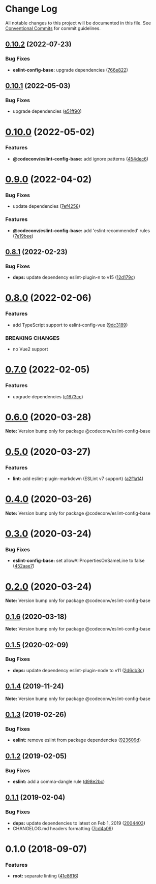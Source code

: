 # Change Log

All notable changes to this project will be documented in this file.
See [Conventional Commits](https://conventionalcommits.org) for commit guidelines.

## [0.10.2](https://github.com/shimarulin/codeconv/compare/v0.10.1...v0.10.2) (2022-07-23)


### Bug Fixes

* **eslint-config-base:** upgrade dependencies ([766e822](https://github.com/shimarulin/codeconv/commit/766e822f46de5ea786e1a3b3aa7aad5785359021))





## [0.10.1](https://github.com/shimarulin/codeconv/compare/v0.10.0...v0.10.1) (2022-05-03)


### Bug Fixes

* upgrade dependencies ([e51ff90](https://github.com/shimarulin/codeconv/commit/e51ff90a9996d9228956b81c4f059d934ae1023d))





# [0.10.0](https://github.com/shimarulin/codeconv/compare/v0.9.0...v0.10.0) (2022-05-02)


### Features

* **@codeconv/eslint-config-base:** add ignore patterns ([454dec6](https://github.com/shimarulin/codeconv/commit/454dec67f7f23db54abb85854b5be809e1bdc306))





# [0.9.0](https://github.com/shimarulin/codeconv/compare/v0.8.6...v0.9.0) (2022-04-02)


### Bug Fixes

* update dependencies ([7ef4258](https://github.com/shimarulin/codeconv/commit/7ef4258856a81223a141c0238c7f9eccaef3d7b5))


### Features

* **@codeconv/eslint-config-base:** add 'eslint:recommended' rules ([7e19bee](https://github.com/shimarulin/codeconv/commit/7e19bee4ac3b372e2500d503b544db94cd7c36ef))





## [0.8.1](https://github.com/shimarulin/codeconv/compare/v0.8.0...v0.8.1) (2022-02-23)


### Bug Fixes

* **deps:** update dependency eslint-plugin-n to v15 ([12d179c](https://github.com/shimarulin/codeconv/commit/12d179cd07f78311c75d8a00b368f02be18110b5))





# [0.8.0](https://github.com/shimarulin/codeconv/compare/v0.7.0...v0.8.0) (2022-02-06)


### Features

* add TypeScript support to eslint-config-vue ([9dc3189](https://github.com/shimarulin/codeconv/commit/9dc318949f69512d72ace24bfde5e4e4b130a379))


### BREAKING CHANGES

* no Vue2 support





# [0.7.0](https://github.com/shimarulin/codeconv/compare/v0.6.1...v0.7.0) (2022-02-05)


### Features

* upgrade dependencies ([c1673cc](https://github.com/shimarulin/codeconv/commit/c1673cc10bef848fa2c646e9fad9851dc9571212))





# [0.6.0](https://github.com/shimarulin/codeconv/compare/v0.5.0...v0.6.0) (2020-03-28)

**Note:** Version bump only for package @codeconv/eslint-config-base





# [0.5.0](https://github.com/shimarulin/codeconv/compare/v0.4.0...v0.5.0) (2020-03-27)


### Features

* **lint:** add eslint-plugin-markdown (ESLint v7 support) ([a2f1a14](https://github.com/shimarulin/codeconv/commit/a2f1a14b63cd41353925275e497888096a31f436))





# [0.4.0](https://github.com/shimarulin/codeconv/compare/v0.3.1...v0.4.0) (2020-03-26)

**Note:** Version bump only for package @codeconv/eslint-config-base





# [0.3.0](https://github.com/shimarulin/codeconv/compare/v0.2.0...v0.3.0) (2020-03-24)


### Bug Fixes

* **eslint-config-base:** set allowAllPropertiesOnSameLine to false ([452aae7](https://github.com/shimarulin/codeconv/commit/452aae7dd7e9ff4c33f14681b953b00a5f3dcf8f))





# [0.2.0](https://github.com/shimarulin/codeconv/compare/v0.1.7...v0.2.0) (2020-03-24)

**Note:** Version bump only for package @codeconv/eslint-config-base





## [0.1.6](https://github.com/shimarulin/codeconv/compare/v0.1.5...v0.1.6) (2020-03-18)

**Note:** Version bump only for package @codeconv/eslint-config-base





## [0.1.5](https://github.com/shimarulin/codeconv/compare/v0.1.4...v0.1.5) (2020-02-09)


### Bug Fixes

* **deps:** update dependency eslint-plugin-node to v11 ([2d6cb3c](https://github.com/shimarulin/codeconv/commit/2d6cb3c))





## [0.1.4](https://github.com/shimarulin/codeconv/compare/v0.1.3...v0.1.4) (2019-11-24)

**Note:** Version bump only for package @codeconv/eslint-config-base





## [0.1.3](https://github.com/shimarulin/codeconv/compare/v0.1.2...v0.1.3) (2019-02-26)


### Bug Fixes

* **eslint:** remove eslint from package dependencies ([923609d](https://github.com/shimarulin/codeconv/commit/923609d))





## [0.1.2](https://github.com/shimarulin/codeconv/compare/v0.1.1...v0.1.2) (2019-02-05)


### Bug Fixes

* **eslint:** add a comma-dangle rule ([d98e2bc](https://github.com/shimarulin/codeconv/commit/d98e2bc))





## [0.1.1](https://github.com/shimarulin/codeconv/compare/v0.1.0...v0.1.1) (2019-02-04)


### Bug Fixes

* **deps:** update dependencies to latest on Feb 1, 2019 ([2004403](https://github.com/shimarulin/codeconv/commit/2004403))
* CHANGELOG.md headers formatting ([7cd4a09](https://github.com/shimarulin/codeconv/commit/7cd4a09))





<a name="0.1.0"></a>

# 0.1.0 (2018-09-07)

### Features

- **root:** separate linting ([41e8616](https://github.com/shimarulin/codeconv/commit/41e8616))
